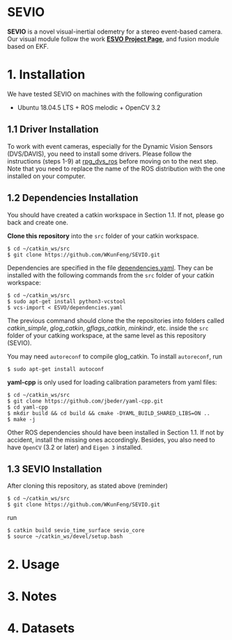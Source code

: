 # SEVIO

**SEVIO** is a novel visual-inertial odemetry for a stereo event-based camera. Our visual module follow the work **[ESVO Project Page](https://sites.google.com/view/esvo-project-page/home)**, and fusion module based on EKF.

# 1. Installation

We have tested SEVIO on machines with the following configuration
* Ubuntu 18.04.5 LTS + ROS melodic + OpenCV 3.2

## 1.1 Driver Installation

To work with event cameras, especially for the Dynamic Vision Sensors (DVS/DAVIS), you need to install some drivers. Please follow the instructions (steps 1-9) at [rpg_dvs_ros](https://github.com/uzh-rpg/rpg_dvs_ros) before moving on to the next step. Note that you need to replace the name of the ROS distribution with the one installed on your computer.

## 1.2 Dependencies Installation

You should have created a catkin workspace in Section 1.1. If not, please go back and create one.

**Clone this repository** into the `src` folder of your catkin workspace.

	$ cd ~/catkin_ws/src 
	$ git clone https://github.com/WKunFeng/SEVIO.git

Dependencies are specified in the file [dependencies.yaml](dependencies.yaml). They can be installed with the following commands from the `src` folder of your catkin workspace:

	$ cd ~/catkin_ws/src
	$ sudo apt-get install python3-vcstool
	$ vcs-import < ESVO/dependencies.yaml

The previous command should clone the the repositories into folders called *catkin_simple*, *glog_catkin*, *gflags_catkin*, *minkindr*, etc. inside the `src` folder of your catking workspace, at the same level as this repository (SEVIO).

You may need `autoreconf` to compile glog_catkin. To install `autoreconf`, run
    
	$ sudo apt-get install autoconf


**yaml-cpp** is only used for loading calibration parameters from yaml files:

	$ cd ~/catkin_ws/src 
	$ git clone https://github.com/jbeder/yaml-cpp.git
	$ cd yaml-cpp
	$ mkdir build && cd build && cmake -DYAML_BUILD_SHARED_LIBS=ON ..
	$ make -j

Other ROS dependencies should have been installed in Section 1.1. 
If not by accident, install the missing ones accordingly.
Besides, you also need to have `OpenCV` (3.2 or later) and `Eigen 3` installed.

## 1.3 SEVIO Installation

After cloning this repository, as stated above (reminder)

	$ cd ~/catkin_ws/src 
	$ git clone https://github.com/WKunFeng/SEVIO.git
	
run

	$ catkin build sevio_time_surface sevio_core
	$ source ~/catkin_ws/devel/setup.bash


# 2. Usage





# 3. Notes



# 4. Datasets
